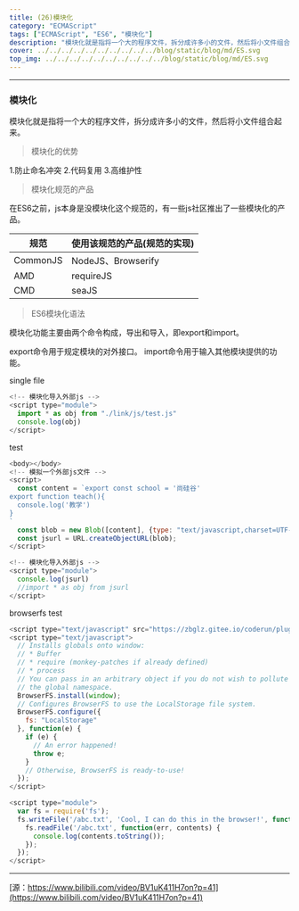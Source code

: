 ```yaml
---
title: (26)模块化
category: "ECMAScript"
tags: ["ECMAScript", "ES6", "模块化"]
description: "模块化就是指将一个大的程序文件，拆分成许多小的文件，然后将小文件组合起来。"
cover: ../../../../../../../../../../blog/static/blog/md/ES.svg
top_img: ../../../../../../../../../../blog/static/blog/md/ES.svg
---
```


***

### 模块化

模块化就是指将一个大的程序文件，拆分成许多小的文件，然后将小文件组合起来。

> 模块化的优势

1.防止命名冲突
2.代码复用
3.高维护性

> 模块化规范的产品

在ES6之前，js本身是没模块化这个规范的，有一些js社区推出了一些模块化的产品。

|  规范  |  使用该规范的产品(规范的实现)  |
|    ----    |  ---- |
| CommonJS | NodeJS、Browserify |
| AMD | requireJS |
| CMD | seaJS |

> ES6模块化语法

模块化功能主要由两个命令构成，导出和导入，即export和import。

export命令用于规定模块的对外接口。
import命令用于输入其他模块提供的功能。

single file

```js es6
<!-- 模块化导入外部js -->
<script type="module">
  import * as obj from "./link/js/test.js"
  console.log(obj)
</script>
```

test

```js es6
<body></body>
<!-- 模拟一个外部js文件 -->
<script>
  const content = `export const school = '尚硅谷'
export function teach(){
  console.log('教学')
}
`
  const blob = new Blob([content], {type: "text/javascript,charset=UTF-8"});
  const jsurl = URL.createObjectURL(blob);
</script>

<!-- 模块化导入外部js -->
<script type="module">
  console.log(jsurl)
  //import * as obj from jsurl
</script>
```


browserfs test

```js js
<script type="text/javascript" src="https://zbglz.gitee.io/coderun/plugins/browserfs/browserfs.min.js"></script>
<script type="text/javascript">
  // Installs globals onto window:
  // * Buffer
  // * require (monkey-patches if already defined)
  // * process
  // You can pass in an arbitrary object if you do not wish to pollute
  // the global namespace.
  BrowserFS.install(window);
  // Configures BrowserFS to use the LocalStorage file system.
  BrowserFS.configure({
    fs: "LocalStorage"
  }, function(e) {
    if (e) {
      // An error happened!
      throw e;
    }
    // Otherwise, BrowserFS is ready-to-use!
  });
</script>

<script type="module">
  var fs = require('fs');
  fs.writeFile('/abc.txt', 'Cool, I can do this in the browser!', function(err) {
    fs.readFile('/abc.txt', function(err, contents) {
      console.log(contents.toString());
    });
  }); 
</script>
```

***

[源：https://www.bilibili.com/video/BV1uK411H7on?p=41](https://www.bilibili.com/video/BV1uK411H7on?p=41)